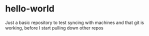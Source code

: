 # hello-world
Just a basic repository to test syncing with machines and that git is working, before I start pulling down other repos
